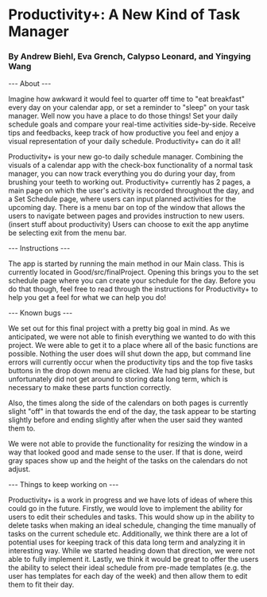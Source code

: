 # Productivity+: A New Kind of Task Manager
### By Andrew Biehl, Eva Grench, Calypso Leonard, and Yingying Wang

--- About --- 

Imagine how awkward it would feel to quarter off time to "eat breakfast" every day on your calendar app, or set a reminder to "sleep" on your task manager. Well now you have a place to do those things! Set your daily schedule goals and compare your real-time activities side-by-side. Receive tips and feedbacks, keep track of how productive you feel and enjoy a visual representation of your daily schedule. Productivity+ can do it all!

Productivity+ is your new go-to daily schedule manager. Combining the visuals of a calendar app with the check-box functionality of a normal task manager, you can now track everything you do during your day, from brushing your teeth to working out. Productivity+ currently has 2 pages, a main page on which the user's activity is recorded throughout the day, and a Set Schedule page, where users can input planned activities for the upcoming day. There is a menu bar on top of the window that allows the users to navigate between pages and provides instruction to new users.(insert stuff about productivity) Users can choose to exit the app anytime be selecting exit from the menu bar. 

--- Instructions --- 

The app is started by running the main method in our Main class. This is currently located in Good/src/finalProject. Opening this brings you to the set schedule page where you can create your schedule for the day. Before you do that though, feel free to read through the instructions for Productivity+ to help you get a feel for what we can help you do!

--- Known bugs --- 

We set out for this final project with a pretty big goal in mind. As we anticipated, we were not able to finish everything we wanted to do with this project. We were able to get it to a place where all of the basic functions are possible. Nothing the user does will shut down the app, but command line errors will currently occur when the productivity tips and the top five tasks buttons in the drop down menu are clicked. We had big plans for these, but unfortunately did not get around to storing data long term, which is necessary to make these parts function correctly.

Also, the times along the side of the calendars on both pages is currently slight "off" in that towards the end of the day, the task appear to be starting slightly before and ending slightly after when the user said they wanted them to.

We were not able to provide the functionality for resizing the window in a way that looked good and made sense to the user. If that is done, weird gray spaces show up and the height of the tasks on the calendars do not adjust.

--- Things to keep working on --- 

Productivity+ is a work in progress and we have lots of ideas of where this could go in the future. Firstly, we would love to implement the ability for users to edit their schedules and tasks. This would show up in the ability to delete tasks when making an ideal schedule, changing the time manually of tasks on the current schedule etc. Additionally, we think there are a lot of potential uses for keeping track of this data long term and analyzing it in interesting way. While we started heading down that direction, we were not able to fully implement it. Lastly, we think it would be great to offer the users the ability to select their ideal schedule from pre-made templates (e.g. the user has templates for each day of the week) and then allow them to edit them to fit their day.
